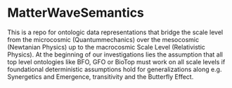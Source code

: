 # MatterWaveSemantics
This is a repo for ontologic data representations that bridge the scale level from the microcosmic (Quantummechanics) over the mesocosmic (Newtanian Physics) up to the macrocosmic Scale Level (Relativistic Physics). At the beginning of our investigations lies the assumption that all top level ontologies like BFO, GFO or BioTop must work on all scale levels if foundational deterministic assumptions hold for generalizations along e.g. Synergetics and Emergence, transitivity and the Butterfly Effect.
